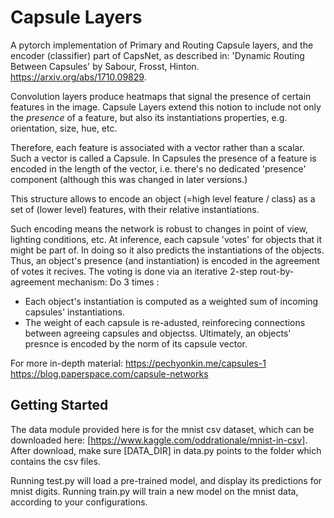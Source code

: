 # Capsule Layers

A pytorch implementation of Primary and Routing Capsule layers, and the encoder (classifier) part of CapsNet, as described in: 'Dynamic Routing Between Capsules' by Sabour, Frosst, Hinton.
https://arxiv.org/abs/1710.09829.

Convolution layers produce heatmaps that signal the presence of certain features in the image.
Capsule Layers extend this notion to include not only the _presence_ of a feature, but also its instantiations properties, e.g. orientation, size, hue, etc.

Therefore, each feature is associated with a vector rather than a scalar.
Such a vector is called a Capsule.
In Capsules the presence of a feature is encoded in the length of the vector, i.e. there's no dedicated 'presence' component (although this was changed in later versions.)

This structure allows to encode an object (=high level feature / class) as a set of (lower level) features, with their relative instantiations.

Such encoding means the network is robust to changes in point of view, lighting conditions, etc.
At inference, each capsule 'votes' for objects that it might be part of.
In doing so it also predicts the instantiations of the objects.
Thus, an object's presence (and instantiation) is encoded in the agreement of votes it recives.
The voting is done via an iterative 2-step rout-by-agreement mechanism:
Do 3 times :
- Each object's instantiation is computed as a weighted sum of incoming capsules' instantiations.
- The weight of each capsule is re-adusted, reinforecing connections between agreeing capsules and objectss.
Ultimately, an objects' presnce is encoded by the norm of its capsule vector.

For more in-depth material:
https://pechyonkin.me/capsules-1
https://blog.paperspace.com/capsule-networks

## Getting Started

The data module provided here is for the mnist csv dataset, which can be downloaded here: [https://www.kaggle.com/oddrationale/mnist-in-csv].
After download, make sure [DATA_DIR] in data.py points to the folder which contains the csv files. 

Running test.py will load a pre-trained model, and display its predictions for mnist digits.
Running train.py will train a new model on the mnist data, according to your configurations.
